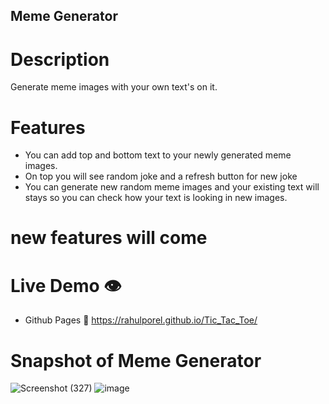 ## Meme Generator

# Description

Generate meme images with your own text's on it.

# Features

- You can add top and bottom text to your newly generated meme images.
- On top you will see random joke and a refresh button for new joke
- You can generate new random meme images and your existing text will stays so you can check how your text is looking in new images.

# new features will come

# Live Demo 👁️

- Github Pages 🔗
  https://rahulporel.github.io/Tic_Tac_Toe/

# Snapshot of Meme Generator

![Screenshot (327)](https://github.com/RahulPorel/Tic_Tac_Toe/assets/98636266/4bc80c5b-fa43-429d-9f0d-6f609493bd56)
![image](https://github.com/RahulPorel/Tic_Tac_Toe/assets/98636266/88a1d8df-2d94-4868-9981-ad36dce2384a)
